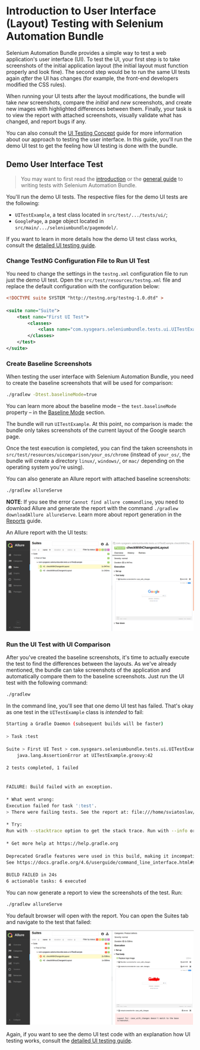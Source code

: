 # Introduction to User Interface (Layout) Testing with Selenium Automation Bundle

Selenium Automation Bundle provides a simple way to test a web application's user interface (UI). To test the UI, your
first step is to take screenshots of the initial application layout (the initial layout must function properly and look
fine). The second step would be to run the same UI tests again _after_ the UI has changes (for example, the front-end
developers modified the CSS rules).

When running your UI tests after the layout modifications, the bundle will take _new_ screenshots, compare the
_initial_ and _new_ screenshots, and create new images with highlighted differences between them. Finally, your task is
to view the report with attached screenshots, visually validate what has changed, and report bugs if any.

You can also consult the [UI Testing Concept] guide for more information about our approach to testing the user
interface. In this guide, you'll run the demo UI test to get the feeling how UI testing is done with the bundle.

## Demo User Interface Test

> You may want to first read the [introduction] or the [general guide] to writing tests with Selenium Automation Bundle.

You'll run the demo UI tests. The respective files for the demo UI tests are the following:

* `UITestExample`, a test class located in `src/test/.../tests/ui/`;
* `GooglePage`, a page object located in `src/main/.../seleniumbundle/pagemodel/`.

If you want to learn in more details how the demo UI test class works, consult the [detailed UI testing guide].

### Change TestNG Configuration File to Run UI Test

You need to change the settings in the `testng.xml` configuration file to run just the demo UI test. Open the
`src/test/resources/testng.xml` file and replace the default configuration with the configuration below:

```xml
<!DOCTYPE suite SYSTEM "http://testng.org/testng-1.0.dtd" >

<suite name="Suite">
    <test name="First UI Test">
        <classes>
            <class name="com.sysgears.seleniumbundle.tests.ui.UITestExample"/>
        </classes>
    </test>
</suite>
```

### Create Baseline Screenshots

When testing the user interface with Selenium Automation Bundle, you need to create the baseline screenshots that will
be used for comparison:

```bash
./gradlew -Dtest.baselineMode=true
```

You can learn more about the baseline mode &ndash; the `test.baselineMode` property &ndash; in the [Baseline Mode]
section.

The bundle will run `UITestExample`. At this point, no comparison is made: the bundle only takes screenshots of the
current layout of the Google search page.

Once the test execution is completed, you can find the taken screenshots in `src/test/resources/uicomparison/your_os/chrome`
(instead of `your_os/`, the bundle will create a directory `linux/`, `windows/`, or `mac/` depending on the operating
system you're using).

You can also generate an Allure report with attached baseline screenshots:

```bash
./gradlew allureServe
```

**NOTE**: If you see the error `Cannot find allure commandline`, you need to download Allure and generate the report
with the command `./gradlew downloadAllure allureServe`. Learn more about report generation in the [Reports] guide.

An Allure report with the UI tests:

<p align="center">
    <img src="./images/selenium-automation-bundle-demo-ui-test-baseline-mode.png"
         alt="Selenium Automation Bundle - report with screenshots after running first UI test in baseline mode" />
</p>

### Run the UI Test with UI Comparison

After you've created the baseline screenshots, it's time to actually execute the test to find the differences between
the layouts. As we've already mentioned, the bundle can take screenshots of the application and automatically compare
them to the baseline screenshots. Just run the UI test with the following command:

```bash
./gradlew
```

In the command line, you'll see that one demo UI test has failed. That's okay as one test in the `UITestExample` class
is _intended_ to fail:

```bash
Starting a Gradle Daemon (subsequent builds will be faster)

> Task :test

Suite > First UI Test > com.sysgears.seleniumbundle.tests.ui.UITestExample.checkWithChangesInLayout FAILED
    java.lang.AssertionError at UITestExample.groovy:42

2 tests completed, 1 failed


FAILURE: Build failed with an exception.

* What went wrong:
Execution failed for task ':test'.
> There were failing tests. See the report at: file:///home/sviatoslav/projects/selenium-automation-bundle/build/reports/tests/test/index.html

* Try:
Run with --stacktrace option to get the stack trace. Run with --info or --debug option to get more log output. Run with --scan to get full insights.

* Get more help at https://help.gradle.org

Deprecated Gradle features were used in this build, making it incompatible with Gradle 5.0.
See https://docs.gradle.org/4.6/userguide/command_line_interface.html#sec:command_line_warnings

BUILD FAILED in 24s
6 actionable tasks: 6 executed
```

You can now generate a report to view the screenshots of the test. Run:

```bash
./gradlew allureServe
```

You default browser will open with the report. You can open the Suites tab and navigate to the test that failed:

<p align="center">
    <img src="./images/selenium-automation-bundle-demo-ui-test-screenshots-dont-match.png"
         alt="Selenium Automation Bundle - Failed UI test, screenshots don't match" />
</p>

Again, if you want to see the demo UI test code with an explanation how UI testing works, consult the [detailed UI
testing guide].

[ui testing concept]: https://github.com/sysgears/selenium-automation-bundle/blob/docs/docs/fundamentals/UI%20Testing/UI%20Testing%20Concept.md
[introduction]: https://github.com/sysgears/selenium-automation-bundle/blob/docs/docs/Introduction%20to%20Writing%20Tests.md
[general guide]: https://github.com/sysgears/selenium-automation-bundle/blob/docs/docs/fundamentals/Writing%20Tests.md
[baseline mode]: https://github.com/sysgears/selenium-automation-bundle/blob/docs/docs/fundamentals/UI%20Testing/Baseline%20Mode.md
[reports]: https://github.com/sysgears/selenium-automation-bundle/blob/docs/docs/fundamentals/Reporting.md
[detailed UI testing guide]: https://github.com/sysgears/selenium-automation-bundle/blob/docs/docs/fundamentals/UI%20Testing/Detailed%20Guide%20on%20UI%20Testing.md
